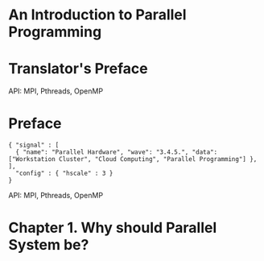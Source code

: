 # An Introduction to Parallel Programming

# Translator's Preface
API: MPI, Pthreads, OpenMP

# Preface
```wavedrom
{ "signal" : [
  { "name": "Parallel Hardware", "wave": "3.4.5.", "data": ["Workstation Cluster", "Cloud Computing", "Parallel Programming"] },
],
  "config" : { "hscale" : 3 }
}
```
API: MPI, Pthreads, OpenMP

# Chapter 1. Why should Parallel System be?
